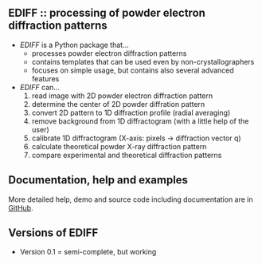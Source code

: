 EDIFF :: processing of powder electron diffraction patterns
-----------------------------------------------------------

* *EDIFF* is a Python package that...
	- processes powder electron diffraction patterns
	- contains templates that can be used even by non-crystallographers
	- focuses on simple usage, but contains also several advanced features
* *EDIFF* can...
	1. read image with 2D powder electron diffraction pattern
	2. determine the center of 2D powder diffration pattern
	3. convert 2D pattern to 1D diffraction profile (radial averaging)
	4. remove background from 1D diffractogram (with a little help of the user)
	5. calibrate 1D diffractogram (X-axis: pixels &rarr; diffraction vector q)
	6. calculate theoretical powder X-ray diffraction pattern
	7. compare experimental and theoretical diffraction patterns

Documentation, help and examples
--------------------------------

More detailed help, demo and source code including documentation are in
[GitHub](https://mirekslouf.github.io/ediff).

Versions of EDIFF
-----------------

* Version 0.1 = semi-complete, but working